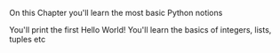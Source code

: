 On this Chapter you'll learn the most basic Python notions

You'll print the first Hello World!
You'll learn the basics of integers, lists, tuples etc
